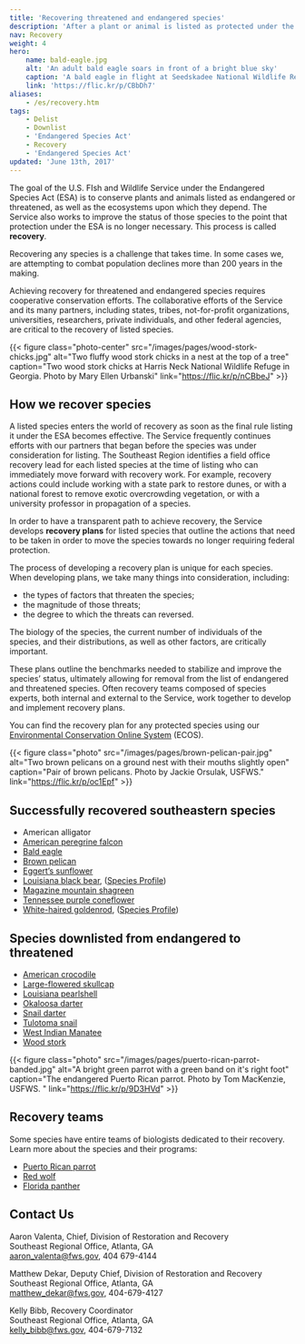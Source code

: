 ```yaml
---
title: 'Recovering threatened and endangered species'
description: 'After a plant or animal is listed as protected under the Endangered Species Act, U.S. Fish and Wildlife Service biologists must determine what the species needs in order to achieve recovery, meaning it no longer requires federal protection.'
nav: Recovery
weight: 4
hero:
    name: bald-eagle.jpg
    alt: 'An adult bald eagle soars in front of a bright blue sky'
    caption: 'A bald eagle in flight at Seedskadee National Wildlife Refuge. Photo by Tom Koerner, USFWS.'
    link: 'https://flic.kr/p/CBbDh7'
aliases:
    - /es/recovery.htm
tags:
    - Delist
    - Downlist
    - 'Endangered Species Act'
    - Recovery
    - 'Endangered Species Act'
updated: 'June 13th, 2017'
---
```


The goal of the U.S. FIsh and Wildlife Service  under the Endangered Species Act (ESA) is to conserve plants and animals listed as endangered or threatened, as well as the ecosystems upon which they depend. The Service also works to improve the status of those species to the point that protection under the ESA is no longer necessary. This process is called **recovery**.

Recovering any species is a challenge that takes time. In some cases we, are attempting to combat population declines more than 200 years in the making.

Achieving recovery for threatened and endangered species requires cooperative conservation efforts. The collaborative efforts of the Service and its many partners, including states, tribes, not-for-profit organizations, universities, researchers, private individuals, and other federal agencies, are critical to the recovery of listed species.

{{< figure class="photo-center" src="/images/pages/wood-stork-chicks.jpg" alt="Two fluffy wood stork chicks in a nest at the top of a tree" caption="Two wood stork chicks at Harris Neck National Wildlife Refuge in Georgia. Photo by Mary Ellen Urbanski" link="https://flic.kr/p/nCBbeJ" >}}

## How we recover species

A listed species enters the world of recovery as soon as the final rule listing it under the ESA becomes effective.  The Service frequently continues efforts with our partners that began before the species was under consideration for listing.  The Southeast Region identifies a field office recovery lead for each listed species at the time of listing who can immediately move forward with recovery work. For example, recovery actions could include working with a state park to restore dunes, or with a national forest to remove exotic overcrowding vegetation, or with a university professor in propagation of a species.

In order to have a transparent path to achieve recovery, the Service develops **recovery plans** for listed species that outline the actions that need to be taken in order to move the species towards no longer requiring federal protection.

The process of developing a recovery plan  is unique for each species. When developing plans, we take many things into consideration, including:

- the types of factors that threaten the species;
- the magnitude of those threats;
- the degree to which the threats can reversed.

The biology of the species, the current number of individuals of the species, and their distributions, as well as other factors, are critically important. 

These plans outline the benchmarks needed to stabilize and improve the species’ status, ultimately allowing for removal from the list of endangered and threatened species. Often recovery teams composed of species experts, both internal and external to the Service, work together to develop and implement recovery plans.

You can find the recovery plan for any protected species using our [Environmental Conservation Online System](http://ecos.fws.gov/tess_public/pub/speciesRecovery.jsp?sort=1) (ECOS).

{{< figure class="photo" src="/images/pages/brown-pelican-pair.jpg" alt="Two brown pelicans on a ground nest with their mouths slightly open" caption="Pair of brown pelicans. Photo by Jackie Orsulak, USFWS." link="https://flic.kr/p/oc1Epf" >}}

## Successfully recovered southeastern species
 - American alligator
 - [American peregrine falcon](https://www.federalregister.gov/articles/1999/08/25/99-21959/endangered-and-threatened-wildlife-and-plants-final-rule-to-remove-the-american-peregrine-falcon)
 - [Bald eagle](https://www.federalregister.gov/articles/2007/07/09/07-4302/endangered-and-threatened-wildlife-and-plants-removing-the-bald-eagle-in-the-lower-48-states-from)
 - [Brown pelican](https://www.federalregister.gov/articles/2009/11/17/E9-27402/endangered-and-threatened-wildlife-and-plants-removal-of-the-brown-pelican-pelecanus-occidentalis)
 - [Eggert’s sunflower](https://www.federalregister.gov/articles/2005/08/18/05-16274/endangered-and-threatened-wildlife-and-plants-removal-of-helianthus-eggertii)
 - [Louisiana black bear](https://www.federalregister.gov/articles/2016/03/11/2016-05206/endangered-and-threatened-wildlife-and-plants-removal-of-the-louisiana-black-bear-from-the-federal), ([Species Profile](/wildlife/mammal/louisiana-black-bear))
 - [Magazine mountain shagreen](https://www.federalregister.gov/articles/2013/05/15/2013-11541/endangered-and-threatened-wildlife-and-plants-removal-of-the-magazine-mountain-shagreen-from-the)
 - [Tennessee purple coneflower](https://www.federalregister.gov/articles/2011/08/03/2011-19674/endangered-and-threatened-wildlife-and-plants-removal-of-echinacea-tennesseensis-tennessee-purple)
 - [White-haired goldenrod](https://www.federalregister.gov/articles/2015/09/01/2015-21410/endangered-and-threatened-wildlife-and-plants-removal-of-solidago-albopilosa-white-haired-goldenrod), ([Species Profile](/wildlife/plants/white-haired-goldenrod/))

## Species downlisted from endangered to threatened
 - [American crocodile](https://www.federalregister.gov/documents/2007/03/20/E7-5037/endangered-and-threatened-wildlife-and-plants-reclassification-of-the-american-crocodile-distinct)
 - [Large-flowered skullcap](https://www.federalregister.gov/articles/2002/01/14/02-665/endangered-and-threatened-wildlife-and-plants-reclassification-of-scutellaria-montana)
 - [Louisiana pearlshell](https://ecos.fws.gov/docs/federal_register/fr2419.pdf)
 - [Okaloosa darter](https://www.federalregister.gov/articles/2011/04/01/2011-7668/endangered-and-threatened-wildlife-and-plants-reclassification-of-the-okaloosa-darter-from)
 - [Snail darter](https://ecos.fws.gov/docs/federal_register/fr854.pdf)
 - [Tulotoma snail](https://www.federalregister.gov/articles/2011/06/02/2011-13687/endangered-and-threatened-wildlife-and-plants-reclassification-of-the-tulotoma-snail-from-endangered)
 - [West Indian Manatee](/wildlife/mammals/manatee)
 - [Wood stork](https://www.federalregister.gov/articles/2014/06/30/2014-14761/endangered-and-threatened-wildlife-and-plants-reclassification-of-the-us-breeding-population-of-the)

{{< figure class="photo" src="/images/pages/puerto-rican-parrot-banded.jpg" alt="A bright green parrot with a green band on it's right foot" caption="The endangered Puerto Rican parrot. Photo by Tom MacKenzie, USFWS. " link="https://flic.kr/p/9D3HVd" >}}

## Recovery teams

Some species have entire teams of biologists dedicated to their recovery. Learn more about the species and their programs:

- [Puerto Rican parrot](http://www.fws.gov/caribbean/es/Parrot.html)
- [Red wolf](http://www.fws.gov/redwolf/)
- [Florida panther](http://www.fws.gov/verobeach/FloridaPantherRIT.html)

## Contact Us

Aaron Valenta, Chief, Division of Restoration and Recovery  
Southeast Regional Office, Atlanta, GA  
[aaron_valenta@fws.gov](mailto:aaron_valenta@fws.gov?subject=Recovery), 404 679-4144

Matthew Dekar, Deputy Chief, Division of Restoration and Recovery  
Southeast Regional Office, Atlanta, GA  
[matthew_dekar@fws.gov](mailto:matthew_dekar@fws.gov?subject=Recovery), 404-679-4127

Kelly Bibb, Recovery Coordinator  
Southeast Regional Office, Atlanta, GA  
[kelly_bibb@fws.gov](mailto:kelly_bibb@fws.gov?subject=Recovery), 404-679-7132
